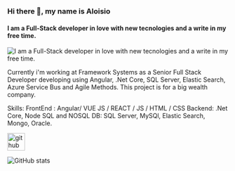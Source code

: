 ### Hi there 👋, my name is Aloisio
#### I am a Full-Stack developer  in love with new tecnologies and a write in my free time.
![I am a Full-Stack developer  in love with new tecnologies and a write in my free time.](https://devporai.com.br/wp-content/uploads/2019/11/DEV-POR-AÍ-3.png)

Currently i'm working at Framework Systems as a Senior Full Stack Developer developing using Angular, .Net Core, SQL Server, Elastic Search, Azure Service Bus and Agile Methods.
This project is for a big wealth company.

Skills: 
    FrontEnd : Angular/ VUE JS / REACT / JS / HTML / CSS 
    Backend: .Net Core, Node
    SQL and NOSQL DB: SQL Server, MySQl, Elastic Search, Mongo, Oracle.



[<img src='https://cdn.jsdelivr.net/npm/simple-icons@3.0.1/icons/github.svg' alt='github' height='40'>](https://github.com/afbda)  

![GitHub stats](https://github-readme-stats.vercel.app/api?username=afbda&show_icons=true)  


